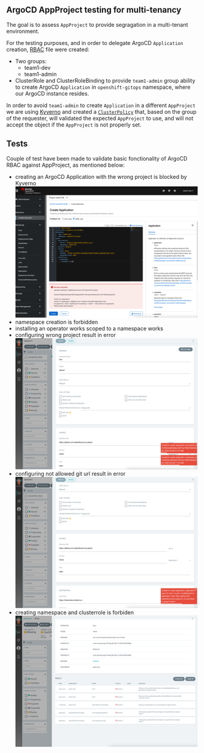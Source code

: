 ## ArgoCD AppProject testing for multi-tenancy

The goal is to assess `AppProject` to provide segragation in a multi-tenant environment.

For the testing purposes, and in order to delegate ArgoCD `Application` creation, [RBAC](rbac.yaml) file were created:
- Two groups:
    - team1-dev
    - team1-admin
- ClusterRole and ClusterRoleBinding to provide `team1-admin` group ability to create ArgoCD `Application` in `openshift-gitops` namespace, where our ArgoCD instance resides.

In order to avoid `team1-admin` to create `Application` in a different `AppProject` we are using [Kyverno](https://kyverno.io/) and created a [`ClusterPolicy`](policy.yaml) that, based on the group of the requester, will validated the expected `AppProject` to use, and will not accept the object if the `AppProject` is not properly set.

## Tests

Couple of test have been made to validate basic fonctionality of ArgoCD RBAC against AppProject, as mentioned below:
- creating an ArgoCD Application with the wrong project is blocked by Kyverno ![](test3/block-lateral-project-move.png)
- namespace creation is forbidden
- installing an operator works scoped to a namespace works
- configuring wrong project result in error ![](test0/fail-default-project.png)
- configuring not allowed git url result in error ![](test0/fail-git-url.png)
- creating namespace and clusterrole is forbiden ![](test1/sync-fail.png)

